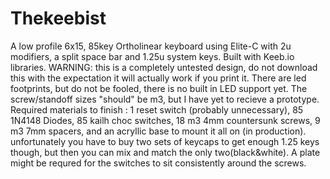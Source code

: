 # Thekeebist
A low profile 6x15, 85key Ortholinear keyboard using Elite-C with 2u modifiers, a split space bar and 1.25u system keys. Built with Keeb.io libraries.    WARNING: this is a completely untested design, do not download this with the expectation it will actually work if you print it.
There are led footprints, but do not be fooled, there is no built in LED support yet.
The screw/standoff sizes "should" be m3, but I have yet to recieve a prototype.
Required materials to finish : 1 reset switch (probably unnecessary), 85 1N4148 Diodes, 85 kailh choc switches, 18 m3 4mm countersunk screws, 9 m3 7mm spacers, and an acryllic base to mount it all on (in production). unfortunately you have to buy two sets of keycaps to get enough 1.25 keys though, but then you can mix and match the only two(black&white).
A plate might be requred for the switches to sit consistently around the screws.
